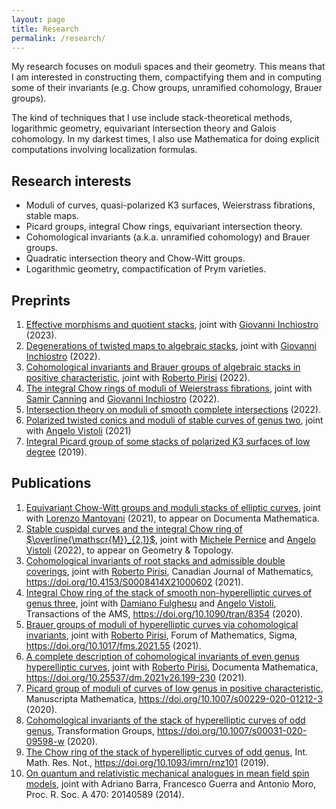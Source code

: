 ```yaml
---
layout: page
title: Research
permalink: /research/
---
```



<script>
MathJax = {
  tex: {
    inlineMath: [['$', '$'], ['\\(', '\\)']]
  },
  svg: {
    fontCache: 'global'
  }
};
</script>
<script type="text/javascript" id="MathJax-script" async
  src="https://cdn.jsdelivr.net/npm/mathjax@3/es5/tex-svg.js">
</script>

<script type="text/javascript" id="MathJax-script" async
  src="https://cdn.jsdelivr.net/npm/mathjax@3/es5/tex-svg.js">
</script>
 

My research focuses on moduli spaces and their geometry. This means that I am interested in constructing them, compactifying them and in computing some of their invariants (e.g. Chow groups, unramified cohomology, Brauer groups).

The kind of techniques that I use include stack-theoretical methods, logarithmic geometry, equivariant intersection theory and Galois cohomology. In my darkest times, I also use Mathematica for doing explicit computations involving localization formulas.

## Research interests

- Moduli of curves, quasi-polarized K3 surfaces, Weierstrass fibrations, stable maps.
- Picard groups, integral Chow rings, equivariant intersection theory.
- Cohomological invariants (a.k.a. unramified cohomology) and Brauer groups.
- Quadratic intersection theory and Chow-Witt groups.
- Logarithmic geometry, compactification of Prym varieties.

## Preprints
1. [Effective morphisms and quotient stacks](https://arxiv.org/abs/2303.10751), joint with [Giovanni Inchiostro](https://sites.math.washington.edu/~ginchios/) (2023).
1. [Degenerations of twisted maps to algebraic stacks](https://arxiv.org/abs/2210.03806), joint with [Giovanni Inchiostro](https://sites.math.washington.edu/~ginchios/) (2022).
1. [Cohomological invariants and Brauer groups of algebraic stacks in positive characteristic](https://arxiv.org/abs/2207.08792), joint with [Roberto Pirisi](https://people.kth.se/~pirisi/) (2022).
2. [The integral Chow rings of moduli of Weierstrass fibrations](https://arxiv.org/abs/2204.05524), joint with [Samir Canning](https://mathweb.ucsd.edu/~srcannin/) and [Giovanni Inchiostro](https://sites.math.washington.edu/~ginchios/) (2022).
3. [Intersection theory on moduli of smooth complete intersections](https://arxiv.org/abs/2201.06024) (2022).
5. [Polarized twisted conics and moduli of stable curves of genus two](https://arxiv.org/abs/2103.13204), joint with [Angelo Vistoli](http://homepage.sns.it/vistoli/) (2021)
6. [Integral Picard group of some stacks of polarized K3 surfaces of low degree](https://arxiv.org/abs/1910.08758) (2019).

## Publications

1. [Equivariant Chow-Witt groups and moduli stacks of elliptic curves](https://arxiv.org/abs/2107.02305), joint with [Lorenzo Mantovani](http://user.math.uzh.ch/mantovani/index.html) (2021), to appear on Documenta Mathematica.
1. [Stable cuspidal curves and the integral Chow ring of $\overline{\mathscr{M}}_{2,1}$](https://arxiv.org/abs/2108.03680), joint with [Michele Pernice](https://michelepernice.github.io/home.html) and [Angelo Vistoli](http://homepage.sns.it/vistoli/) (2022), to appear on Geometry & Topology.
2. [Cohomological invariants of root stacks and admissible double coverings](https://arxiv.org/abs/2009.07671), joint with [Roberto Pirisi](https://people.kth.se/~pirisi/), Canadian Journal of Mathematics, https://doi.org/10.4153/S0008414X21000602 (2021).
3. [Integral Chow ring of the stack of smooth non-hyperelliptic curves of genus three](https://arxiv.org/abs/2004.00052), joint with [Damiano Fulghesu](http://web.mnstate.edu/fulghesu/index.html) and [Angelo Vistoli](http://homepage.sns.it/vistoli/), Transactions of the AMS, https://doi.org/10.1090/tran/8354 (2020).
4. [Brauer groups of moduli of hyperelliptic curves via cohomological invariants](https://arxiv.org/abs/2002.11065), joint with [Roberto Pirisi](https://people.kth.se/~pirisi/), Forum of Mathematics, Sigma, https://doi.org/10.1017/fms.2021.55 (2021).
5. [A complete description of cohomological invariants of even genus hyperelliptic curves](https://arxiv.org/abs/1911.04005), joint with [Roberto Pirisi](https://people.kth.se/~pirisi/), Documenta Mathematica, https://doi.org/10.25537/dm.2021v26.199-230 (2021).
6. [Picard group of moduli of curves of low genus in positive characteristic](https://arxiv.org/abs/1812.01913), Manuscripta Mathematica, https://doi.org/10.1007/s00229-020-01212-3 (2020).
7. [Cohomological invariants of the stack of hyperelliptic curves of odd genus](https://arxiv.org/abs/1804.02216), Transformation Groups, https://doi.org/10.1007/s00031-020-09598-w (2020).
8. [The Chow ring of the stack of hyperelliptic curves of odd genus](https://arxiv.org/abs/1802.04519), Int. Math. Res. Not., https://doi.org/10.1093/imrn/rnz101 (2019).
9. [On quantum and relativistic mechanical analogues in mean field spin models](https://arxiv.org/abs/1407.5009), joint with Adriano Barra, Francesco Guerra and Antonio Moro, Proc. R. Soc. A 470: 20140589 (2014).
